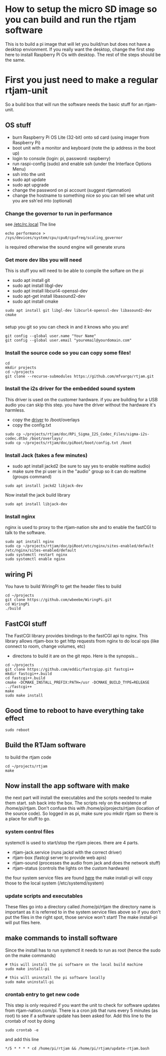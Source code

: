 # How to setup the micro SD image so you can build and run the rtjam software

This is to build a pi image that will let you build/run but does not have a desktop envionment. If
you really want the desktop, change the first step here to install Raspberry Pi Os with desktop. The
rest of the steps should be the same.

# First you just need to make a regular rtjam-unit

So a build box that will run the software needs the basic stuff for an rtjam-unit.

## OS stuff

- burn Raspberry Pi OS Lite (32-bit) onto sd card (using imager from Raspberry Pi)
- boot unit with a monitor and keyboard (note the ip address in the boot up)
- login to console (login: pi, password: raspberry)
- run raspi-config (sudo) and enable ssh (under the Interface Options Menu)
- ssh into the unit
- sudo apt update
- sudo apt upgrade
- change the password on pi account (suggest rtjamnation)
- change the hostname to something nice so you can tell see what unit you are ssh'ed into (optional)

### Change the governor to run in performance

see [/etc/rc.local](piRoot/etc/rc.local) The line

```
echo performance > /sys/devices/system/cpu/cpu0/cpufreq/scaling_governor
```

is required otherwise the sound engine will generate xruns

### Get more dev libs you will need

This is stuff you will need to be able to compile the softare on the pi

- sudo apt install git
- sudo apt install libgl-dev
- sudo apt install libcurl4-openssl-dev
- sudo apt-get install libasound2-dev
- sudo apt install cmake

```
sudo apt install git libgl-dev libcurl4-openssl-dev libasound2-dev cmake
```

###

setup you git so you can check in and it knows who you are!

```
git config --global user.name "Your Name"
git config --global user.email "youremail@yourdomain.com"
```

### Install the source code so you can copy some files!

```
cd
mkdir projects
cd ~/projects
git clone --recurse-submodules https://github.com/mfvargo/rtjam.git
```

### Install the i2s driver for the embedded sound system

This driver is used on the customer hardware. if you are building for a USB audio you can skip this step.
you have the driver without the hardware it's harmless.

- copy the [driver](doc/RPI_Sigma_I2S_Codec_Files/sigma-i2s-codec.dtbo) to /boot/overlays
- copy the config.txt

```
sudo cp ~/projects/rtjam/doc/RPi_Sigma_I2S_Codec_Files/sigma-i2s-codec.dtbo /boot/overlays/
sudo cp ~/projects/rtjam/doc/piRoot/boot/config.txt /boot
```

### Install Jack (takes a few minutes)

- sudo apt install jackd2 (be sure to say yes to enable realtime audio)
- make sure the pi user is in the "audio" group so it can do realtime (groups command)

```
sudo apt install jackd2 libjack-dev
```

Now install the jack build library

```
sudo apt install libjack-dev
```

### Install nginx

nginx is used to proxy to the rtjam-nation site and to enable the fastCGI to talk to the software.

```
sudo apt install nginx
sudo cp ~/projects/rtjam/doc/piRoot/etc/nginx/sites-enabled/default /etc/nginx/sites-enabled/default
sudo systemctl restart nginx
sudo systemctl enable nginx
```

## wiring Pi

You have to build WiringPi to get the header files to build

```
cd ~/projects
git clone https://github.com/wbeebe/WiringPi.git
cd WiringPi
./build
```

## FastCGI stuff

The FastCGI library provides bindings to the fastCGI api to nginx. This library allows rtjam-box to
get http requests from nginx to do local ops (like connect to room, change volumes, etc)

- directons to build it are on the git repo. Here is the synopsis...

```
cd ~/projects
git clone https://github.com/eddic/fastcgipp.git fastcgi++
mkdir fastcgi++.build
cd fastcgi++.build
cmake -DCMAKE_INSTALL_PREFIX:PATH=/usr -DCMAKE_BUILD_TYPE=RELEASE ../fastcgi++
make
sudo make install
```

## Good time to reboot to have everything take effect

```
sudo reboot
```

## Build the RTJam software

to build the rtjam code

```
cd ~/projects/rtjam
make
```

## Now install the app software with make

the next part will install the executables and the scripts needed to make them start. ssh back into the box. The scripts rely on the existence of /home/pi/rtjam. Don't confuse this with /home/pi/projects/rtjam (location of the source code). So logged in as pi, make sure you mkdir rtjam so there is a place for stuff to go.

### system control files

systemctl is used to start/stop the rtjam pieces. there are 4 parts.

- rtjam-jack.service (runs jackd with the correct driver)
- rtjam-box (fastcgi server to provide web apis)
- rtjam-sound (processes the audio from jack and does the network stuff)
- rtjam-status (controls the lights on the custom hardware)

the four system service files are found [here](piRoot/etc/systemd/system) the make install-pi will copy those to the local system (/etc/systemd/system)

### update scripts and executables

These files go into a directory called /home/pi/rtjam the directory name is important as it is referred to in the system service files above so if you don't put the files in the right spot, those service won't start! The make install-pi will put files here.

## make commands to install software

Since the install has to run systemctl it needs to run as root (hence the sudo on the make commands)

```
# this will install the pi software on the local build machine
sudo make install-pi

# this will uninstall the pi software locally
sudo make uninstall-pi
```

### crontab entry to get new code

This step is only required if you want the unit to check for software updates from rtjam-nation.com/pi. There is a cron job that runs every 5 minutes (as root) to see if a software update has been asked for. Add this line to the crontab of root by doing

```
sudo crontab -e
```

and add this line

```
*/5 * * * * cd /home/pi/rtjam && /home/pi/rtjam/update-rtjam.bash
```
